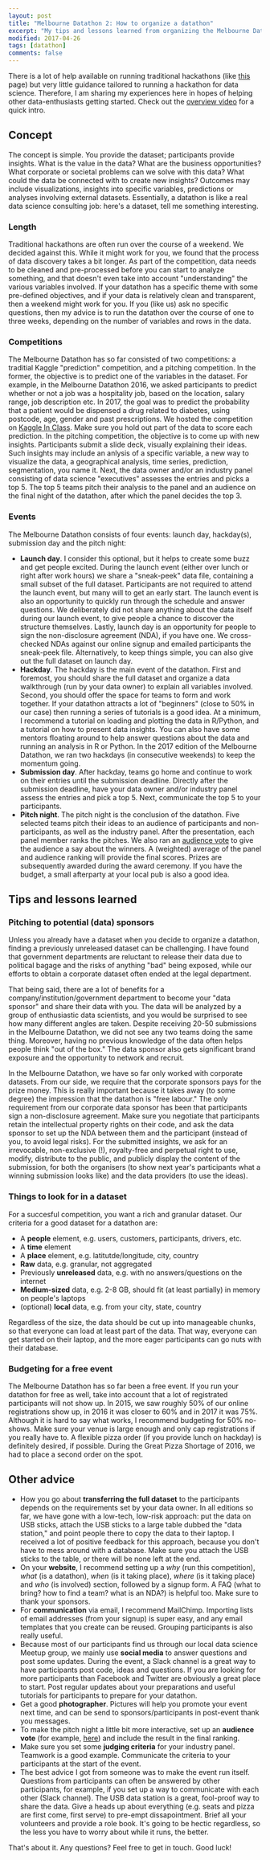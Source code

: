 ```yaml
---
layout: post
title: "Melbourne Datathon 2: How to organize a datathon"
excerpt: "My tips and lessons learned from organizing the Melbourne Datathon"
modified: 2017-04-26
tags: [datathon]
comments: false
---
```


There is a lot of help available on running traditional hackathons (like [this](http://hackdaymanifesto.com/) page) but very little guidance tailored to running a hackathon for data science. Therefore, I am sharing my experiences here in hopes of helping other data-enthusiasts getting started. Check out the [overview video](http://joosthvanderlinden.github.io/datathon-video/) for a quick intro.

## Concept
The concept is simple. You provide the dataset; participants provide insights. What is the value in the data? What are the business opportunities? What corporate or societal problems can we solve with this data? What could the data be connected with to create new insights? Outcomes may include visualizations, insights into specific variables, predictions or analyses involving external datasets. Essentially, a datathon is like a real data science consulting job: here's a dataset, tell me something interesting.

### Length
Traditional hackathons are often run over the course of a weekend. We decided against this. While it might work for you, we found that the process of data discovery takes a bit longer. As part of the competition, data needs to be cleaned and pre-processed before you can start to analyze something, and that doesn't even take into account "understanding" the various variables involved. If your datathon has a specific theme with some pre-defined objectives, and if your data is relatively clean and transparent, then a weekend might work for you. If you (like us) ask no specific questions, then my advice is to run the datathon over the course of one to three weeks, depending on the number of variables and rows in the data. 

### Competitions
The Melbourne Datathon has so far consisted of two competitions: a traditial Kaggle "prediction" competition, and a pitching competition. In the former, the objective is to predict one of the variables in the dataset. For example, in the Melbourne Datathon 2016, we asked participants to predict whether or not a job was a hospitality job, based on the location, salary range, job description etc. In 2017, the goal was to predict the probability that a patient would be dispensed a drug related to diabetes, using postcode, age, gender and past prescriptions. We hosted the competition on [Kaggle In Class](https://inclass.kaggle.com/). Make sure you hold out part of the data to score each prediction. In the pitching competition, the objective is to come up with new insights. Participants submit a slide deck, visually explaining their ideas. Such insights may include an anlysis of a specific variable, a new way to visualize the data, a geographical analysis, time series, prediction, segmentation, you name it. Next, the data owner and/or an industry panel consisting of data science "executives" assesses the entries and picks a top 5. The top 5 teams pitch their analysis to the panel and an audience on the final night of the datathon, after which the panel decides the top 3.

### Events
The Melbourne Datathon consists of four events: launch day, hackday(s), submission day and the pitch night:

- **Launch day**. I consider this optional, but it helps to create some buzz and get people excited. During the launch event (either over lunch or right after work hours) we share a "sneak-peek" data file, containing a small subset of the full dataset. Participants are not required to attend the launch event, but many will to get an early start. The launch event is also an opportunity to quickly run through the schedule and answer questions. We deliberately did not share anything about the data itself during our launch event, to give people a chance to discover the structure themselves. Lastly, launch day is an opportunity for people to sign the non-disclosure agreement (NDA), if you have one. We cross-checked NDAs against our online signup and emailed participants the sneak-peek file. Alternatively, to keep things simple, you can also give out the full dataset on launch day.
- **Hackday**. The hackday is the main event of the datathon. First and foremost, you should share the full dataset and organize a data walkthrough (run by your data owner) to explain all variables involved. Second, you should offer the space for teams to form and work together. If your datathon attracts a lot of "beginners" (close to 50% in our case) then running a series of tutorials is a good idea. At a minimum, I recommend a tutorial on loading and plotting the data in R/Python, and a tutorial on how to present data insights. You can also have some mentors floating around to help answer questions about the data and running an analysis in R or Python. In the 2017 edition of the Melbourne Datathon, we ran two hackdays (in consecutive weekends) to keep the momentum going.
- **Submission day**. After hackday, teams go home and continue to work on their entries until the submission deadline. Directly after the submission deadline, have your data owner and/or industry panel assess the entries and pick a top 5. Next, communicate the top 5 to your participants. 
- **Pitch night**. The pitch night is the conclusion of the datathon. Five selected teams pitch their ideas to an audience of participants and non-participants, as well as the industry panel. After the presentation, each panel member ranks the pitches. We also ran an [audience vote](http://www.voxvote.com/) to give the audience a say about the winners. A (weighted) average of the panel and audience ranking will provide the final scores. Prizes are subsequently awarded during the award ceremony. If you have the budget, a small afterparty at your local pub is also a good idea. 

## Tips and lessons learned

### Pitching to potential (data) sponsors
Unless you already have a dataset when you decide to organize a datathon, finding a previously unreleased dataset can be challenging. I have found that government departments are reluctant to release their data due to political bagage and the risks of anything "bad" being exposed, while our efforts to obtain a corporate dataset often ended at the legal department.

That being said, there are a lot of benefits for a company/institution/government department to become your "data sponsor" and share their data with you. The data will be analyzed by a group of enthusiastic data scientists, and you would be surprised to see how many different angles are taken. Despite receiving 20-50 submissions in the Melbourne Datathon, we did not see any two teams doing the same thing. Moreover, having no previous knowledge of the data often helps people think "out of the box." The data sponsor also gets significant brand exposure and the opportunity to network and recruit. 

In the Melbourne Datathon, we have so far only worked with corporate datasets. From our side, we require that the corporate sponsors pays for the prize money. This is really important because it takes away (to some degree) the impression that the datathon is "free labour." The only requirement from our corporate data sponsor has been that participants sign a non-disclosure agreement. Make sure you negotiate that participants retain the intellectual property rights on their code, and ask the data sponsor to set up the NDA between them and the participant (instead of you, to avoid legal risks). For the submitted insights, we ask for an irrevocable, non-exclusive (!), royalty-free and perpetual right to use, modify, distribute to the public, and publicly display the content of the submission, for both the organisers (to show next year's participants what a winning submission looks like) and the data providers (to use the ideas). 

### Things to look for in a dataset
For a succesful competition, you want a rich and granular dataset. Our criteria for a good dataset for a datathon are:

- A **people** element, e.g. users, customers, participants, drivers, etc.
- A **time** element
- A **place** element, e.g. latitutde/longitude, city, country
- **Raw** data, e.g. granular, not aggregated
- Previously **unreleased** data, e.g. with no answers/questions on the internet
- **Medium-sized** data, e.g. 2-8 GB, should fit (at least partially) in memory on people's laptops
- (optional) **local** data, e.g. from your city, state, country

Regardless of the size, the data should be cut up into manageable chunks, so that everyone can load at least part of the data. That way, everyone can get started on their laptop, and the more eager participants can go nuts with their database.

### Budgeting for a free event 
The Melbourne Datathon has so far been a free event. If you run your datathon for free as well, take into account that a lot of registrated participants will not show up. In 2015, we saw roughly 50% of our online registrations show up, in 2016 it was closer to 60% and in 2017 it was 75%. Although it is hard to say what works, I recommend budgeting for 50% no-shows. Make sure your venue is large enough and only cap registrations if you really have to. A flexible pizza order (if you provide lunch on hackday) is definitely desired, if possible. During the Great Pizza Shortage of 2016, we had to place a second order on the spot.

## Other advice
- How you go about **transferring the full dataset** to the participants depends on the requirements set by your data owner. In all editions so far, we have gone with a low-tech, low-risk approach: put the data on USB sticks, attach the USB sticks to a large table dubbed the "data station," and point people there to copy the data to their laptop. I received a lot of positive feedback for this approach, because you don't have to mess around with a database. Make sure you attach the USB sticks to the table, or there will be none left at the end.
- On your **website**, I recommend setting up a *why* (run this competition), *what* (is a datathon), *when* (is it taking place), *where* (is it taking place) and *who* (is involved) section, followed by a signup form. A FAQ (what to bring? how to find a team? what is an NDA?) is helpful too. Make sure to thank your sponsors.
- For **communication** via email, I recommend MailChimp. Importing lists of email addresses (from your signup) is super easy, and any email templates that you create can be reused. Grouping participants is also really useful.
- Because most of our participants find us through our local data science Meetup group, we mainly use **social media** to answer questions and post some updates. During the event, a Slack channel is a great way to have participants post code, ideas and questions. If you are looking for more participants than Facebook and Twitter are obviously a great place to start. Post regular updates about your preparations and useful tutorials for participants to prepare for your datathon.
- Get a good **photographer**. Pictures will help you promote your event next time, and can be send to sponsors/participants in post-event thank you messages.
- To make the pitch night a little bit more interactive, set up an **audience vote** (for example, [here](http://www.voxvote.com/)) and include the result in the final ranking.
- Make sure you set some **judging criteria** for your industry panel. Teamwork is a good example. Communicate the criteria to your participants at the start of the event.
- The best advice I got from someone was to make the event run itself. Questions from participants can often be answered by other participants, for example, if you set up a way to communicate with each other (Slack channel). The USB data station is a great, fool-proof way to share the data. Give a heads up about everything (e.g. seats and pizza are first come, first serve) to pre-empt dissapointment. Brief all your volunteers and provide a role book. It's going to be hectic regardless, so the less you have to worry about while it runs, the better.

That's about it. Any questions? Feel free to get in touch. Good luck!
